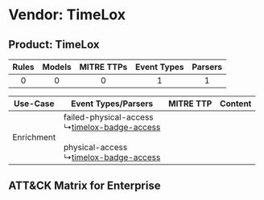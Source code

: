Vendor: TimeLox
===============
Product: TimeLox
----------------
| Rules | Models | MITRE TTPs | Event Types | Parsers |
|:-----:|:------:|:----------:|:-----------:|:-------:|
|   0   |   0    |     0      |      1      |    1    |

|  Use-Case  | Event Types/Parsers    | MITRE TTP | Content    |
|:----------:| ---- | --------- | ---- |
| Enrichment |  failed-physical-access<br> ↳[timelox-badge-access](Ps/pC_timeloxbadgeaccess.md)<br><br> physical-access<br> ↳[timelox-badge-access](Ps/pC_timeloxbadgeaccess.md)<br> |    | [](RM/r_m_timelox_timelox_Enrichment.md) |

ATT&CK Matrix for Enterprise
----------------------------
